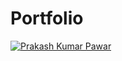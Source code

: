 # Portfolio

[![Prakash Kumar Pawar](https://img.shields.io/badge/Prakash%20Kumar%20Pawar?style=for-the-badge&logo=github&logoWidth=69&logoHeight=69)](https://github.com/prakashpawar4u/)
